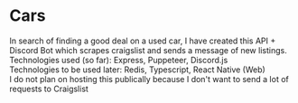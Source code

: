 # Cars

In search of finding a good deal on a used car, I have created this API + Discord Bot which scrapes craigslist and sends a message of new listings.  
Technologies used (so far): Express, Puppeteer, Discord.js  
Technologies to be used later: Redis, Typescript, React Native (Web)  
I do not plan on hosting this publically because I don't want to send a lot of requests to Craigslist
